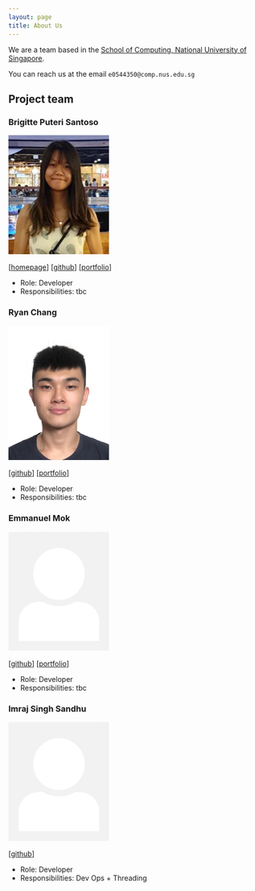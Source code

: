 ```yaml
---
layout: page
title: About Us
---
```


We are a team based in the [School of Computing, National University of Singapore](http://www.comp.nus.edu.sg).

You can reach us at the email `e0544350@comp.nus.edu.sg`

## Project team

### Brigitte Puteri Santoso


<img src="images/brigittesantoso.png" width="200px">

[[homepage](http://www.comp.nus.edu.sg/~damithch)]
[[github](https://github.com/brigittesantoso)]
[[portfolio](team/brigittesantoso.md)]

* Role: Developer
* Responsibilities: tbc

### Ryan Chang

<img src="images/rcjj98.png" width="200px">

[[github](http://github.com/rcjj98)]
[[portfolio](team/rcjj98.md)]

* Role: Developer
* Responsibilities: tbc

### Emmanuel Mok

<img src="images/eman-kom.png" width="200px">

[[github](http://github.com/eman-kom)]
[[portfolio](team/eman-kom.md)]

* Role: Developer
* Responsibilities: tbc

### Imraj Singh Sandhu

<img src="images/imrajsinghsandhu.png" width="200px">

[[github](http://github.com/imrajsinghsandhu)]

* Role: Developer
* Responsibilities: Dev Ops + Threading
